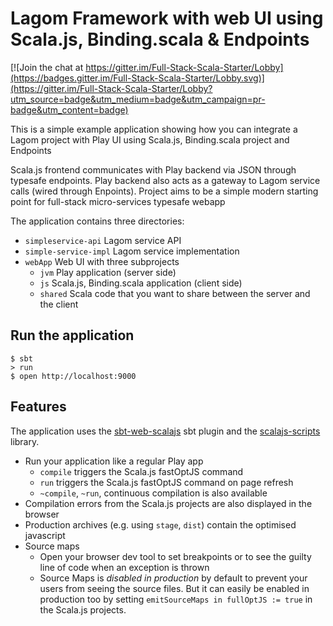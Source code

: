 # Lagom Framework with web UI using Scala.js, Binding.scala & Endpoints

[![Join the chat at https://gitter.im/Full-Stack-Scala-Starter/Lobby](https://badges.gitter.im/Full-Stack-Scala-Starter/Lobby.svg)](https://gitter.im/Full-Stack-Scala-Starter/Lobby?utm_source=badge&utm_medium=badge&utm_campaign=pr-badge&utm_content=badge)

This is a simple example application showing how you can integrate a Lagom project with Play UI using Scala.js, Binding.scala project and Endpoints

Scala.js frontend communicates with Play backend via JSON through typesafe endpoints. Play backend also acts as a gateway to Lagom service calls (wired through Enpoints). Project aims to be a simple modern starting point for full-stack micro-services typesafe webapp

The application contains three directories:
* `simpleservice-api` Lagom service API
* `simple-service-impl` Lagom service implementation
* `webApp` Web UI with three subprojects
  * `jvm` Play application (server side)
  * `js` Scala.js, Binding.scala application (client side)
  * `shared` Scala code that you want to share between the server and the client

## Run the application
```shell
$ sbt
> run
$ open http://localhost:9000
```

## Features

The application uses the [sbt-web-scalajs](https://github.com/vmunier/sbt-web-scalajs) sbt plugin and the [scalajs-scripts](https://github.com/vmunier/scalajs-scripts) library.

- Run your application like a regular Play app
  - `compile` triggers the Scala.js fastOptJS command
  - `run` triggers the Scala.js fastOptJS command on page refresh
  - `~compile`, `~run`, continuous compilation is also available
- Compilation errors from the Scala.js projects are also displayed in the browser
- Production archives (e.g. using `stage`, `dist`) contain the optimised javascript
- Source maps
  - Open your browser dev tool to set breakpoints or to see the guilty line of code when an exception is thrown
  - Source Maps is _disabled in production_ by default to prevent your users from seeing the source files. But it can easily be enabled in production too by setting `emitSourceMaps in fullOptJS := true` in the Scala.js projects.


